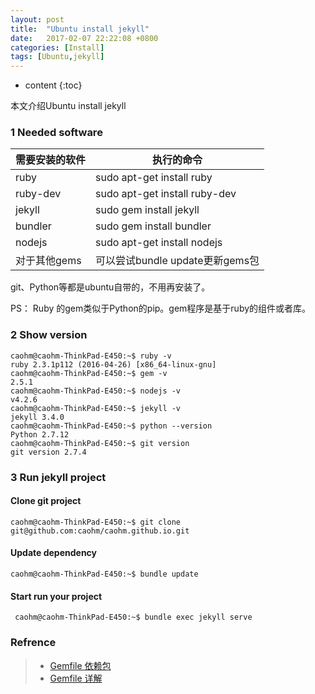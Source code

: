 ```yaml
---
layout: post
title:  "Ubuntu install jekyll"
date:   2017-02-07 22:22:08 +0800
categories: [Install]
tags: [Ubuntu,jekyll]
---
```


* content
{:toc}


本文介绍Ubuntu install jekyll










### 1 Needed software 

|需要安装的软件 |执行的命令 |
|---|---|
|ruby	|sudo apt-get install ruby|
|ruby-dev	|sudo apt-get install ruby-dev|
|jekyll	|sudo gem install jekyll|
|bundler	|sudo gem install bundler|
|nodejs	|sudo apt-get install nodejs|
|对于其他gems	|可以尝试bundle update更新gems包|

git、Python等都是ubuntu自带的，不用再安装了。

PS： Ruby 的gem类似于Python的pip。gem程序是基于ruby的组件或者库。

### 2 Show version

``` shell
caohm@caohm-ThinkPad-E450:~$ ruby -v
ruby 2.3.1p112 (2016-04-26) [x86_64-linux-gnu]
caohm@caohm-ThinkPad-E450:~$ gem -v
2.5.1
caohm@caohm-ThinkPad-E450:~$ nodejs -v
v4.2.6
caohm@caohm-ThinkPad-E450:~$ jekyll -v
jekyll 3.4.0
caohm@caohm-ThinkPad-E450:~$ python --version
Python 2.7.12
caohm@caohm-ThinkPad-E450:~$ git version
git version 2.7.4

```

### 3 Run jekyll project

#### Clone git project

``` shell
caohm@caohm-ThinkPad-E450:~$ git clone git@github.com:caohm/caohm.github.io.git
```

#### Update dependency 

``` shell
caohm@caohm-ThinkPad-E450:~$ bundle update
```

#### Start run your project

``` shell
 caohm@caohm-ThinkPad-E450:~$ bundle exec jekyll serve
```

### Refrence

> - [Gemfile 依赖包](http://blog.csdn.net/alada007/article/details/8035316)
> - [Gemfile 详解](http://www.w2bc.com/Article/66273)
